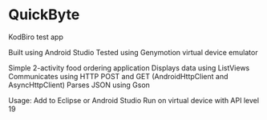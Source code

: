 QuickByte
=========

KodBiro test app

Built using Android Studio
Tested using Genymotion virtual device emulator

Simple 2-activity food ordering application
Displays data using ListViews
Communicates using HTTP POST and GET (AndroidHttpClient and AsyncHttpClient)
Parses JSON using Gson

Usage:
  Add to Eclipse or Android Studio
  Run on virtual device with API level 19
